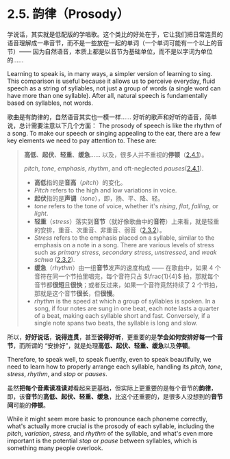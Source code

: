 # 2.5. 韵律（Prosody）

学说话，其实就是低配版的学唱歌。这个类比的好处在于，它让我们把日常连贯的语音理解成一串音节，而不是一些放在一起的单词（一个单词可能有一个以上的音节）—— 因为自然语音，本质上都是以音节为基础单位，而不是以字词为单位的……

Learning to speak is, in many ways, a simpler version of learning to sing. This comparison is useful because it allows us to perceive everyday, fluid speech as a string of syllables, not just a group of words (a single word can have more than one syllable). After all, natural speech is fundamentally based on syllables, not words.

歌曲是有韵律的，自然语音其实也一模一样…… 好听的歌声和好听的语音，简单说，总计需要注意以下几个方面：
The prosody of speech is like the rhythm of a song. To make our speech or singing appealing to the ear, there are a few key elements we need to pay attention to. These are:

> **高低**、**起伏**、**轻重**、**缓急**…… 以及，很多人并不重视的**停顿**（[2.4.1](2.4.1-stop)）。
>
> *pitch*, *tone*, *emphasis*, *rhythm*, and oft-neglected *pauses*([2.4.1](2.4.1-stop)).
>
> * **高低**指的是**音高**（*pitch*）的变化。
> * *Pitch* refers to the high and low variations in voice.
> * **起伏**指的是**声调**（*tone*），即，扬、平、降、轻。
> * *tone* refers to the tone of voice, whether it's *rising*, *flat*, *falling*, or *light*.
> * **轻重**（*stress*）落实到**音节**（就好像歌曲中的**音符**）上来看，就是轻重的安排，重音、次重音、非重音、弱音（[2.3.2](2.3.2-stress)）。
> * *Stress* refers to the emphasis placed on a syllable, similar to the emphasis on a note in a song. There are various levels of stress such as *primary stress*, *secondary stress*, *unstressed*, and *weak schwa* ([2.3.2](2.3.2-stress)).
> * **缓急**（*rhythm*）由一组**音节**发声的速度构成 —— 在歌曲中，如果 4 个音符在同一个节拍里唱完，每个音符只占 $\frac{1}{4}$ 拍，那就每个音节都**很短**且**很快**；或者反过来，如果一个音符竟然持续了 2 个节拍，那就是这个音节**很长**，但**很慢**。
> * *rhythm* is the speed at which a group of syllables is spoken. In a song, if four notes are sung in one beat, each note lasts a quarter of a beat, making each syllable short and fast. Conversely, if a single note spans two beats, the syllable is long and slow.

所以，**好好说话**，**说得连贯**，甚至**说得好听**，更重要的是**学会如何安排好每一个音节**，而所谓的 “安排好”，就是处理**高低、起伏、轻重、缓急**以及**停顿**。

Therefore, to speak well, to speak fluently, even to speak beautifully, we need to learn how to properly arrange each syllable, handling its *pitch*, *tone*, *stress*, *rhythm*, and *stop* or *pauses*.

虽然**把每个音素读准读对**看起来更基础，但实际上更重要的是每个音节的**韵律**，即，该**音节**的**高低、起伏、轻重、缓急**，比这个还重要的，是很多人没想到的**音节间**可能的**停顿**。

While it might seem more basic to pronounce each phoneme correctly, what's actually more crucial is the prosody of each syllable, including the *pitch*, *variation*, *stress*, and *rhythm* of the syllable, and what's even more important is the potential *stop* or *pause* between syllables, which is something many people overlook.